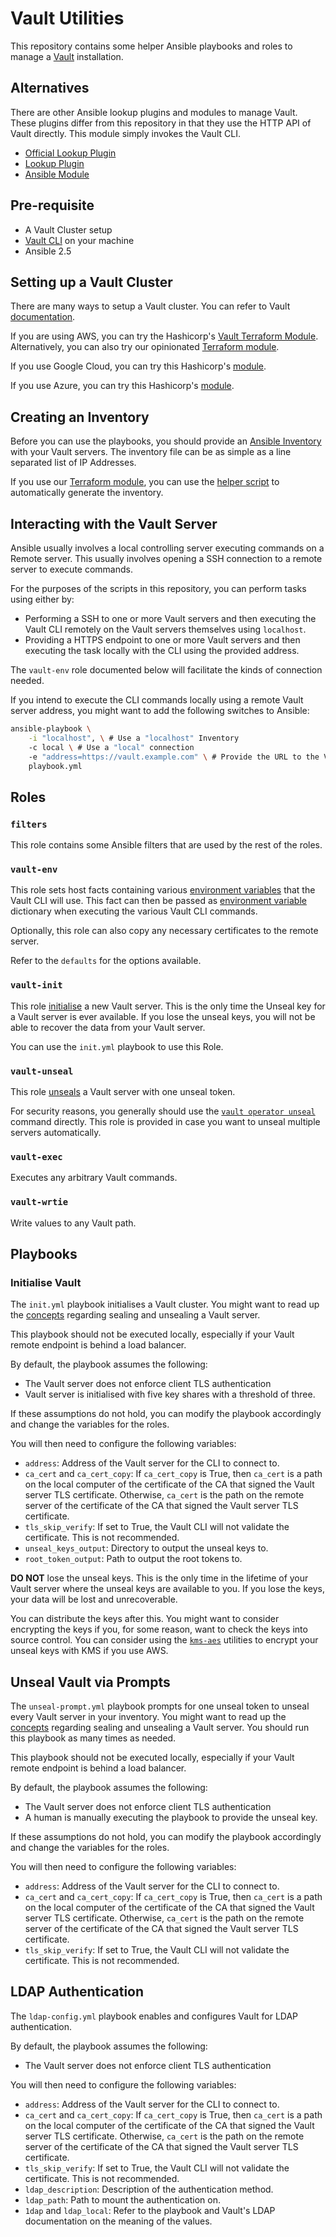 # Vault Utilities

This repository contains some helper Ansible playbooks and roles to manage a
[Vault](https://www.vaultproject.io/) installation.

## Alternatives

There are other Ansible lookup plugins and modules to manage Vault. These plugins differ from this
repository in that they use the HTTP API of Vault directly. This module simply invokes the Vault
CLI.

- [Official Lookup Plugin](https://github.com/ansible/ansible/blob/devel/lib/ansible/plugins/lookup/hashi_vault.py)
- [Lookup Plugin](https://github.com/jhaals/ansible-vault)
- [Ansible Module](https://github.com/TerryHowe/ansible-modules-hashivault)

## Pre-requisite

- A Vault Cluster setup
- [Vault CLI](https://www.vaultproject.io/) on your machine
- Ansible 2.5

## Setting up a Vault Cluster

There are many ways to setup a Vault cluster. You can refer to Vault
[documentation](https://www.vaultproject.io/guides/index.html).

If you are using AWS, you can try the Hashicorp's
[Vault Terraform Module](https://github.com/hashicorp/terraform-aws-vault). Alternatively, you can
also try our opinionated
[Terraform module](https://github.com/GovTechSG/terraform-modules/tree/master/modules/core).

If you use Google Cloud, you can try this Hashicorp's
[module](https://github.com/hashicorp/terraform-google-vault).

If you use Azure, you can try this Hashicorp's
[module](https://github.com/hashicorp/terraform-azurerm-vault).

## Creating an Inventory

Before you can use the playbooks, you should provide an
[Ansible Inventory](https://docs.ansible.com/ansible/latest/user_guide/intro_inventory.html) with
your Vault servers. The inventory file can be as simple as a line separated list of IP Addresses.

If you use our
[Terraform module](https://github.com/GovTechSG/terraform-modules/tree/master/modules/core), you
can use the
[helper script](https://github.com/GovTechSG/terraform-modules/tree/master/modules/core#post-terraforming-tasks)
to automatically generate the inventory.

## Interacting with the Vault Server

Ansible usually involves a local controlling server executing commands on a Remote server. This
usually involves opening a SSH connection to a remote server to execute commands.

For the purposes of the scripts in this repository, you can perform tasks using either by:

- Performing a SSH to one or more Vault servers and then executing the Vault CLI remotely on the Vault servers themselves using `localhost`.
- Providing a HTTPS endpoint to one or more Vault servers and then executing the task locally with the CLI using the provided address.

The `vault-env` role documented below will facilitate the kinds of connection needed.

If you intend to execute the CLI commands locally using a remote Vault server address, you might
want to add the following switches to Ansible:

```bash
ansible-playbook \
    -i "localhost", \ # Use a "localhost" Inventory
    -c local \ # Use a "local" connection
    -e "address=https://vault.example.com" \ # Provide the URL to the Vault Server
    playbook.yml
```

## Roles

### `filters`

This role contains some Ansible filters that are used by the rest of the roles.

### `vault-env`

This role sets host facts containing various
[environment variables](https://www.vaultproject.io/docs/commands/index.html#environment-variables)
that the Vault CLI will use. This fact can then be passed as
[environment variable](https://docs.ansible.com/ansible/latest/user_guide/playbooks_environment.html)
dictionary when executing the various Vault CLI commands.

Optionally, this role can also copy any necessary certificates to the remote server.

Refer to the `defaults` for the options available.

### `vault-init`

This role
[initialise](https://www.vaultproject.io/intro/getting-started/deploy.html#initializing-the-vault)
a new Vault server. This is the only time the Unseal key for a Vault server is ever available. If
you lose the unseal keys, you will not be able to recover the data from your Vault server.

You can use the `init.yml` playbook to use this Role.

### `vault-unseal`

This role [unseals](https://www.vaultproject.io/docs/concepts/seal.html) a Vault server with one
unseal token.

For security reasons, you generally should use the
[`vault operator unseal`](https://www.vaultproject.io/docs/commands/operator/unseal.html) command
directly. This role is provided in case you want to unseal multiple servers automatically.

### `vault-exec`

Executes any arbitrary Vault commands.

### `vault-wrtie`

Write values to any Vault path.

## Playbooks

### Initialise Vault

The `init.yml` playbook initialises a Vault cluster. You might want to read up the
[concepts](https://www.vaultproject.io/docs/concepts/seal.html) regarding sealing and unsealing
a Vault server.

This playbook should not be executed locally, especially if your Vault remote endpoint is behind a
load balancer.

By default, the playbook assumes the following:

- The Vault server does not enforce client TLS authentication
- Vault server is initialised with five key shares with a threshold of three.

If these assumptions do not hold, you can modify the playbook accordingly and change the variables
for the roles.

You will then need to configure the following variables:

- `address`: Address of the Vault server for the CLI to connect to.
- `ca_cert` and `ca_cert_copy`: If `ca_cert_copy` is True, then `ca_cert` is a path on the local computer of the certificate of the CA that signed the Vault server TLS certificate. Otherwise, `ca_cert` is the path on the remote server of the certificate of the CA that signed the Vault server TLS certificate.
- `tls_skip_verify`: If set to True, the Vault CLI will not validate the certificate. This is not recommended.
- `unseal_keys_output`: Directory to output the unseal keys to.
- `root_token_output`: Path to output the root tokens to.

__DO NOT__ lose the unseal keys. This is the only time in the lifetime of your Vault server where
the unseal keys are available to you. If you lose the keys, your data will be lost and
unrecoverable.

You can distribute the keys after this. You might want to consider encrypting the keys if you, for
some reason, want to check the keys into source control. You can consider using the
[`kms-aes`](https://github.com/GovTechSG/kms-aes/) utilities to encrypt your unseal keys with KMS
if you use AWS.

## Unseal Vault via Prompts

The `unseal-prompt.yml` playbook prompts for one unseal token to unseal every Vault server in your
inventory. You might want to read up the
[concepts](https://www.vaultproject.io/docs/concepts/seal.html) regarding sealing and unsealing
a Vault server. You should run this playbook as many times as needed.

This playbook should not be executed locally, especially if your Vault remote endpoint is behind a
load balancer.

By default, the playbook assumes the following:

- The Vault server does not enforce client TLS authentication
- A human is manually executing the playbook to provide the unseal key.

If these assumptions do not hold, you can modify the playbook accordingly and change the variables
for the roles.

You will then need to configure the following variables:

- `address`: Address of the Vault server for the CLI to connect to.
- `ca_cert` and `ca_cert_copy`: If `ca_cert_copy` is True, then `ca_cert` is a path on the local computer of the certificate of the CA that signed the Vault server TLS certificate. Otherwise, `ca_cert` is the path on the remote server of the certificate of the CA that signed the Vault server TLS certificate.
- `tls_skip_verify`: If set to True, the Vault CLI will not validate the certificate. This is not recommended.

## LDAP Authentication

The `ldap-config.yml` playbook enables and configures Vault for LDAP authentication.

By default, the playbook assumes the following:

- The Vault server does not enforce client TLS authentication

You will then need to configure the following variables:

- `address`: Address of the Vault server for the CLI to connect to.
- `ca_cert` and `ca_cert_copy`: If `ca_cert_copy` is True, then `ca_cert` is a path on the local computer of the certificate of the CA that signed the Vault server TLS certificate. Otherwise, `ca_cert` is the path on the remote server of the certificate of the CA that signed the Vault server TLS certificate.
- `tls_skip_verify`: If set to True, the Vault CLI will not validate the certificate. This is not recommended.
- `ldap_description`: Description of the authentication method.
- `ldap_path`: Path to mount the authentication on.
- `1dap` and `ldap_local`: Refer to the playbook and Vault's LDAP documentation on the meaning of the values.
